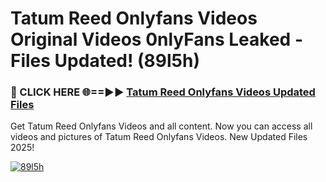 # Tatum Reed Onlyfans Videos Original Videos 0nlyFans Leaked - Files Updated! (89l5h)

<h3>🔴 CLICK HERE 🌐==►► <a href="https://tinyurl.com/2jnfzry5" rel="nofollow">Tatum Reed Onlyfans Videos Updated Files</a></h3>

Get Tatum Reed Onlyfans Videos and all content. Now you can access all videos and pictures of Tatum Reed Onlyfans Videos. New Updated Files 2025!

[![89l5h](https://i.imgur.com/GyGTBgg.gif)](https://tinyurl.com/2jnfzry5)
